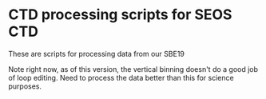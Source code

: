 # CTD processing scripts for SEOS CTD

These are scripts for processing data from our SBE19

Note right now, as of this version, the vertical binning doesn't do a
good job of loop editing. Need to process the data better than this for science
purposes.
